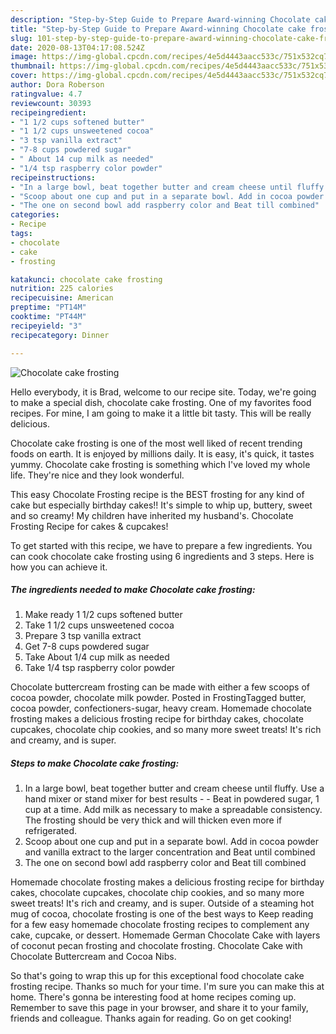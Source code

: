 ```yaml
---
description: "Step-by-Step Guide to Prepare Award-winning Chocolate cake frosting"
title: "Step-by-Step Guide to Prepare Award-winning Chocolate cake frosting"
slug: 101-step-by-step-guide-to-prepare-award-winning-chocolate-cake-frosting
date: 2020-08-13T04:17:08.524Z
image: https://img-global.cpcdn.com/recipes/4e5d4443aacc533c/751x532cq70/chocolate-cake-frosting-recipe-main-photo.jpg
thumbnail: https://img-global.cpcdn.com/recipes/4e5d4443aacc533c/751x532cq70/chocolate-cake-frosting-recipe-main-photo.jpg
cover: https://img-global.cpcdn.com/recipes/4e5d4443aacc533c/751x532cq70/chocolate-cake-frosting-recipe-main-photo.jpg
author: Dora Roberson
ratingvalue: 4.7
reviewcount: 30393
recipeingredient:
- "1 1/2 cups softened butter"
- "1 1/2 cups unsweetened cocoa"
- "3 tsp vanilla extract"
- "7-8 cups powdered sugar"
- " About 14 cup milk as needed"
- "1/4 tsp raspberry color powder"
recipeinstructions:
- "In a large bowl, beat together butter and cream cheese until fluffy. Use a hand mixer or stand mixer for best results   Beat in powdered sugar, 1 cup at a time. Add milk as necessary to make a spreadable consistency. The frosting should be very thick and will thicken even more if refrigerated."
- "Scoop about one cup and put in a separate bowl. Add in cocoa powder and vanilla extract to the larger concentration and Beat until combined"
- "The one on second bowl add raspberry color and Beat till combined"
categories:
- Recipe
tags:
- chocolate
- cake
- frosting

katakunci: chocolate cake frosting 
nutrition: 225 calories
recipecuisine: American
preptime: "PT14M"
cooktime: "PT44M"
recipeyield: "3"
recipecategory: Dinner

---
```



![Chocolate cake frosting](https://img-global.cpcdn.com/recipes/4e5d4443aacc533c/751x532cq70/chocolate-cake-frosting-recipe-main-photo.jpg)

Hello everybody, it is Brad, welcome to our recipe site. Today, we're going to make a special dish, chocolate cake frosting. One of my favorites food recipes. For mine, I am going to make it a little bit tasty. This will be really delicious.

Chocolate cake frosting is one of the most well liked of recent trending foods on earth. It is enjoyed by millions daily. It is easy, it's quick, it tastes yummy. Chocolate cake frosting is something which I've loved my whole life. They're nice and they look wonderful.

This easy Chocolate Frosting recipe is the BEST frosting for any kind of cake but especially birthday cakes!! It&#39;s simple to whip up, buttery, sweet and so creamy! My children have inherited my husband&#39;s. Chocolate Frosting Recipe for cakes &amp; cupcakes!


To get started with this recipe, we have to prepare a few ingredients. You can cook chocolate cake frosting using 6 ingredients and 3 steps. Here is how you can achieve it.

<!--inarticleads1-->

##### The ingredients needed to make Chocolate cake frosting:

1. Make ready 1 1/2 cups softened butter
1. Take 1 1/2 cups unsweetened cocoa
1. Prepare 3 tsp vanilla extract
1. Get 7-8 cups powdered sugar
1. Take  About 1/4 cup milk as needed
1. Take 1/4 tsp raspberry color powder


Chocolate buttercream frosting can be made with either a few scoops of cocoa powder, chocolate milk powder. Posted in FrostingTagged butter, cocoa powder, confectioners-sugar, heavy cream. Homemade chocolate frosting makes a delicious frosting recipe for birthday cakes, chocolate cupcakes, chocolate chip cookies, and so many more sweet treats! It&#39;s rich and creamy, and is super. 

<!--inarticleads2-->

##### Steps to make Chocolate cake frosting:

1. In a large bowl, beat together butter and cream cheese until fluffy. Use a hand mixer or stand mixer for best results  -  - Beat in powdered sugar, 1 cup at a time. Add milk as necessary to make a spreadable consistency. The frosting should be very thick and will thicken even more if refrigerated.
1. Scoop about one cup and put in a separate bowl. Add in cocoa powder and vanilla extract to the larger concentration and Beat until combined
1. The one on second bowl add raspberry color and Beat till combined


Homemade chocolate frosting makes a delicious frosting recipe for birthday cakes, chocolate cupcakes, chocolate chip cookies, and so many more sweet treats! It&#39;s rich and creamy, and is super. Outside of a steaming hot mug of cocoa, chocolate frosting is one of the best ways to Keep reading for a few easy homemade chocolate frosting recipes to complement any cake, cupcake, or dessert. Homemade German Chocolate Cake with layers of coconut pecan frosting and chocolate frosting. Chocolate Cake with Chocolate Buttercream and Cocoa Nibs. 

So that's going to wrap this up for this exceptional food chocolate cake frosting recipe. Thanks so much for your time. I'm sure you can make this at home. There's gonna be interesting food at home recipes coming up. Remember to save this page in your browser, and share it to your family, friends and colleague. Thanks again for reading. Go on get cooking!
